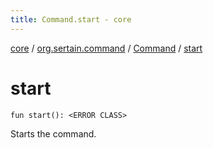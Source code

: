 ```yaml
---
title: Command.start - core
---
```


[core](../../index.md) / [org.sertain.command](../index.md) / [Command](index.md) / [start](.)

# start

`fun start(): <ERROR CLASS>`

Starts the command.


